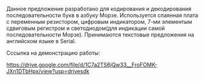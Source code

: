 Данное предложение разработано для кодирования и декодирования последовательности букв в азбуку Морзе. Используется спаянная плата с переменным резистором, цифровым индикатором, 7-ми элементым сдвиговым регистром и светодиодом(для индикации самой последовательности Морзе). Принимаются текстовые предложения на английском языке в Serial. 

Сссылка на демонстрацию работы:

https://drive.google.com/file/d/1C7a2TS6jQw33__FroFOMK-JXn1DTbHpx/view?usp=drivesdk
